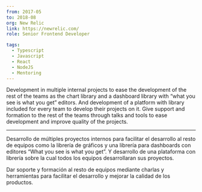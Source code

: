 ```yaml
---
from: 2017-05
to: 2018-08
org: New Relic
link: https://newrelic.com/
role: Senior Frontend Developer

tags:
  - Typescript
  - Javascript
  - React
  - NodeJS
  - Mentoring
---
```


Development in multiple internal projects to ease the development of the rest of the teams as the chart library and a dashboard library with “what you see is what you get” editors. And development of a platform with library included for every team to develop their projects on it.
Give support and formation to the rest of the teams through talks and tools to ease development and improve quality of the projects.

---

Desarrollo de múltiples proyectos internos para facilitar el desarrollo al resto de equipos como la librería de gráficos y una librería para dashboards con editores “What you see is what you get”. Y desarrollo de una plataforma con librería sobre la cual todos los equipos desarrollaran sus proyectos.

Dar soporte y formación al resto de equipos mediante charlas y herramientas para facilitar el desarrollo y mejorar la calidad de los productos.
